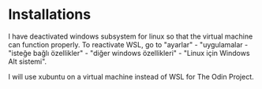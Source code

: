 # Installations

I have deactivated windows subsystem for linux so that the virtual machine can function properly.
To reactivate WSL, go to "ayarlar" - "uygulamalar - "isteğe bağlı özellikler" - "diğer windows özellikleri" - "Linux için Windows Alt sistemi".

I will use xubuntu on a virtual machine instead of WSL for The Odin Project.